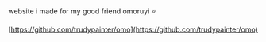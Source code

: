 website i made for my good friend omoruyi ⭐️

[https://github.com/trudypainter/omo](https://github.com/trudypainter/omo)
